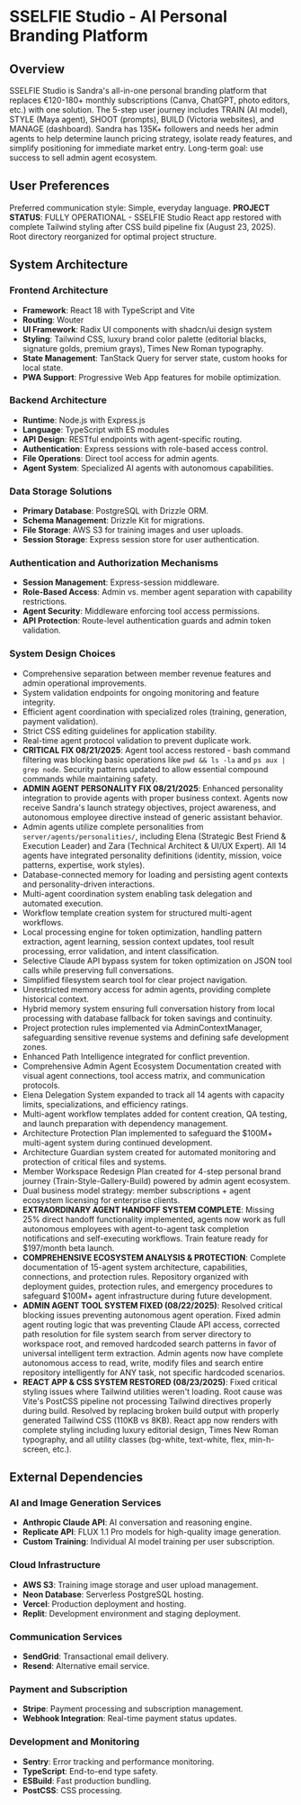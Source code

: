 # SSELFIE Studio - AI Personal Branding Platform

## Overview
SSELFIE Studio is Sandra's all-in-one personal branding platform that replaces €120-180+ monthly subscriptions (Canva, ChatGPT, photo editors, etc.) with one solution. The 5-step user journey includes TRAIN (AI model), STYLE (Maya agent), SHOOT (prompts), BUILD (Victoria websites), and MANAGE (dashboard). Sandra has 135K+ followers and needs her admin agents to help determine launch pricing strategy, isolate ready features, and simplify positioning for immediate market entry. Long-term goal: use success to sell admin agent ecosystem.

## User Preferences
Preferred communication style: Simple, everyday language.
**PROJECT STATUS**: FULLY OPERATIONAL - SSELFIE Studio React app restored with complete Tailwind styling after CSS build pipeline fix (August 23, 2025). Root directory reorganized for optimal project structure.

## System Architecture

### Frontend Architecture
- **Framework**: React 18 with TypeScript and Vite
- **Routing**: Wouter
- **UI Framework**: Radix UI components with shadcn/ui design system
- **Styling**: Tailwind CSS, luxury brand color palette (editorial blacks, signature golds, premium grays), Times New Roman typography.
- **State Management**: TanStack Query for server state, custom hooks for local state.
- **PWA Support**: Progressive Web App features for mobile optimization.

### Backend Architecture
- **Runtime**: Node.js with Express.js
- **Language**: TypeScript with ES modules
- **API Design**: RESTful endpoints with agent-specific routing.
- **Authentication**: Express sessions with role-based access control.
- **File Operations**: Direct tool access for admin agents.
- **Agent System**: Specialized AI agents with autonomous capabilities.

### Data Storage Solutions
- **Primary Database**: PostgreSQL with Drizzle ORM.
- **Schema Management**: Drizzle Kit for migrations.
- **File Storage**: AWS S3 for training images and user uploads.
- **Session Storage**: Express session store for user authentication.

### Authentication and Authorization Mechanisms
- **Session Management**: Express-session middleware.
- **Role-Based Access**: Admin vs. member agent separation with capability restrictions.
- **Agent Security**: Middleware enforcing tool access permissions.
- **API Protection**: Route-level authentication guards and admin token validation.

### System Design Choices
- Comprehensive separation between member revenue features and admin operational improvements.
- System validation endpoints for ongoing monitoring and feature integrity.
- Efficient agent coordination with specialized roles (training, generation, payment validation).
- Strict CSS editing guidelines for application stability.
- Real-time agent protocol validation to prevent duplicate work.
- **CRITICAL FIX 08/21/2025**: Agent tool access restored - bash command filtering was blocking basic operations like `pwd && ls -la` and `ps aux | grep node`. Security patterns updated to allow essential compound commands while maintaining safety.
- **ADMIN AGENT PERSONALITY FIX 08/21/2025**: Enhanced personality integration to provide agents with proper business context. Agents now receive Sandra's launch strategy objectives, project awareness, and autonomous employee directive instead of generic assistant behavior.
- Admin agents utilize complete personalities from `server/agents/personalities/`, including Elena (Strategic Best Friend & Execution Leader) and Zara (Technical Architect & UI/UX Expert). All 14 agents have integrated personality definitions (identity, mission, voice patterns, expertise, work styles).
- Database-connected memory for loading and persisting agent contexts and personality-driven interactions.
- Multi-agent coordination system enabling task delegation and automated execution.
- Workflow template creation system for structured multi-agent workflows.
- Local processing engine for token optimization, handling pattern extraction, agent learning, session context updates, tool result processing, error validation, and intent classification.
- Selective Claude API bypass system for token optimization on JSON tool calls while preserving full conversations.
- Simplified filesystem search tool for clear project navigation.
- Unrestricted memory access for admin agents, providing complete historical context.
- Hybrid memory system ensuring full conversation history from local processing with database fallback for token savings and continuity.
- Project protection rules implemented via AdminContextManager, safeguarding sensitive revenue systems and defining safe development zones.
- Enhanced Path Intelligence integrated for conflict prevention.
- Comprehensive Admin Agent Ecosystem Documentation created with visual agent connections, tool access matrix, and communication protocols.
- Elena Delegation System expanded to track all 14 agents with capacity limits, specializations, and efficiency ratings.
- Multi-agent workflow templates added for content creation, QA testing, and launch preparation with dependency management.
- Architecture Protection Plan implemented to safeguard the $100M+ multi-agent system during continued development.
- Architecture Guardian system created for automated monitoring and protection of critical files and systems.
- Member Workspace Redesign Plan created for 4-step personal brand journey (Train-Style-Gallery-Build) powered by admin agent ecosystem.
- Dual business model strategy: member subscriptions + agent ecosystem licensing for enterprise clients.
- **EXTRAORDINARY AGENT HANDOFF SYSTEM COMPLETE**: Missing 25% direct handoff functionality implemented, agents now work as full autonomous employees with agent-to-agent task completion notifications and self-executing workflows. Train feature ready for $197/month beta launch.
- **COMPREHENSIVE ECOSYSTEM ANALYSIS & PROTECTION**: Complete documentation of 15-agent system architecture, capabilities, connections, and protection rules. Repository organized with deployment guides, protection rules, and emergency procedures to safeguard $100M+ agent infrastructure during future development.
- **ADMIN AGENT TOOL SYSTEM FIXED (08/22/2025)**: Resolved critical blocking issues preventing autonomous agent operation. Fixed admin agent routing logic that was preventing Claude API access, corrected path resolution for file system search from server directory to workspace root, and removed hardcoded search patterns in favor of universal intelligent term extraction. Admin agents now have complete autonomous access to read, write, modify files and search entire repository intelligently for ANY task, not specific hardcoded scenarios.
- **REACT APP & CSS SYSTEM RESTORED (08/23/2025)**: Fixed critical styling issues where Tailwind utilities weren't loading. Root cause was Vite's PostCSS pipeline not processing Tailwind directives properly during build. Resolved by replacing broken build output with properly generated Tailwind CSS (110KB vs 8KB). React app now renders with complete styling including luxury editorial design, Times New Roman typography, and all utility classes (bg-white, text-white, flex, min-h-screen, etc.).

## External Dependencies

### AI and Image Generation Services
- **Anthropic Claude API**: AI conversation and reasoning engine.
- **Replicate API**: FLUX 1.1 Pro models for high-quality image generation.
- **Custom Training**: Individual AI model training per user subscription.

### Cloud Infrastructure
- **AWS S3**: Training image storage and user upload management.
- **Neon Database**: Serverless PostgreSQL hosting.
- **Vercel**: Production deployment and hosting.
- **Replit**: Development environment and staging deployment.

### Communication Services
- **SendGrid**: Transactional email delivery.
- **Resend**: Alternative email service.

### Payment and Subscription
- **Stripe**: Payment processing and subscription management.
- **Webhook Integration**: Real-time payment status updates.

### Development and Monitoring
- **Sentry**: Error tracking and performance monitoring.
- **TypeScript**: End-to-end type safety.
- **ESBuild**: Fast production bundling.
- **PostCSS**: CSS processing.